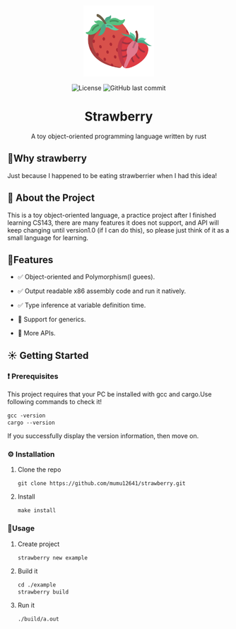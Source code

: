 <p align="center"> 
	<img src="asset/logo.png" width=160 height=160  >
</p>
<div align="center">
    <img alt="License" src="https://img.shields.io/github/license/mumu12641/strawberry?color=red&style=flat-square">
    <img alt="GitHub last commit" src="https://img.shields.io/github/last-commit/mumu12641/strawberry?color=red&style=flat-square">
<h1 align="center">
	Strawberry
</h1>
<p align="center">
  A toy object-oriented programming language written by rust
</p>
</div>

## 🍓Why strawberry

Just because I happened to be eating strawberrier when I had this idea!

## 🌟 About the Project

This is a toy object-oriented language, a practice project after I finished learning CS143, there are many features it does not support, and API will keep changing until version1.0 (if I can do this), so please just think of it as a small language for learning.

## 🎯Features
- :white_check_mark: Object-oriented and Polymorphism(I guees).

- :white_check_mark: Output readable x86 assembly code and run it natively.

- :white_check_mark: Type inference at variable definition time.

- :construction: Support for generics.

- :construction: More APIs.


## ☀ Getting Started

### ❗️ Prerequisites

This project requires that your PC be installed with gcc and cargo.Use following commands to check it!

```
gcc -version
cargo --version
```

If you successfully display the version information, then move on.

### ⚙️ Installation

1. Clone the repo

   ```
   git clone https://github.com/mumu12641/strawberry.git
   ```

2. Install

   ```
   make install
   ```

### 👀Usage

1. Create project

   ```
   strawberry new example
   ```

2. Build it

   ```
   cd ./example
   strawberry build
   ```

3. Run it

   ```
   ./build/a.out
   ```

   
